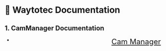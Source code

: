 # 📖 Waytotec Documentation
## 1. CamManager Documentation
* <a href="http://waytotec.github.io/Documentation/Index.html" target="_blank" style="float:right; font-size:24px;">Cam Manager</a>

  

